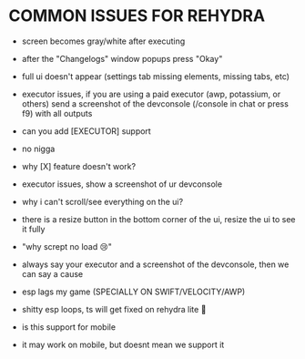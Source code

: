# COMMON ISSUES FOR REHYDRA

- screen becomes gray/white after executing
 * after the "Changelogs" window popups press "Okay"

- full ui doesn't appear (settings tab missing elements, missing tabs, etc)
 * executor issues, if you are using a paid executor (awp, potassium, or others) send a screenshot of the devconsole (/console in chat or press f9) with all outputs

- can you add [EXECUTOR] support
 * no nigga

- why [X] feature doesn't work?
 * executor issues, show a screenshot of ur devconsole

- why i can't scroll/see everything on the ui?
 * there is a resize button in the bottom corner of the ui, resize the ui to see it fully

- "why scrept no load 😢"
 * always say your executor and a screenshot of the devconsole, then we can say a cause

- esp lags my game (SPECIALLY ON SWIFT/VELOCITY/AWP)
 * shitty esp loops, ts will get fixed on rehydra lite 🥀

- is this support for mobile
 * it may work on mobile, but doesnt mean we support it
